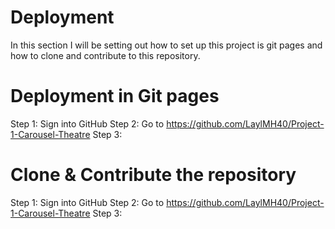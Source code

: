 # Deployment
In this section I will be setting out how to set up this project is git pages and how to clone and contribute to this repository.

# Deployment in Git pages
Step 1: Sign into GitHub
Step 2: Go to https://github.com/LaylMH40/Project-1-Carousel-Theatre 
Step 3: 

# Clone & Contribute the repository
Step 1: Sign into GitHub
Step 2: Go to https://github.com/LaylMH40/Project-1-Carousel-Theatre 
Step 3: 